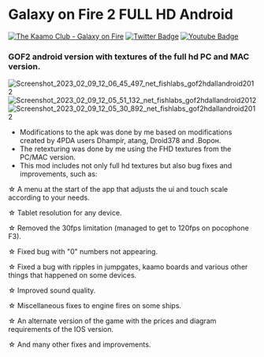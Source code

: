 # Galaxy on Fire 2 FULL HD Android

[![The Kaamo Club - Galaxy on Fire](https://dcbadge.vercel.app/api/server/JX9s3gxtnZ)](https://discord.gg/JX9s3gxtnZ)
[![Twitter Badge](https://img.shields.io/badge/-Twitter-1ca0f1?style=flat-square&labelColor=1ca0f1&logo=twitter&logoColor=white&link=https://twitter.com/KiritoJPK)](https://twitter.com/KiritoJPK)
[![Youtube Badge](https://img.shields.io/badge/-YouTube-ff0000?style=flat-square&labelColor=ff0000&logo=youtube&logoColor=white&link=https://www.youtube.com/c/KiritoJPK)](https://www.youtube.com/c/KiritoJPK)

### GOF2 android version with textures of the full hd PC and MAC version.

![Screenshot_2023_02_09_12_06_45_497_net_fishlabs_gof2hdallandroid2012](https://user-images.githubusercontent.com/96847826/217856455-ae3a35b1-dced-43ea-a9c8-f46656da4ac2.png)
![Screenshot_2023_02_09_12_05_51_132_net_fishlabs_gof2hdallandroid2012](https://user-images.githubusercontent.com/96847826/217856760-7f5e0778-21d6-410d-965e-184b0056fe7b.png)
![Screenshot_2023_02_09_12_05_30_892_net_fishlabs_gof2hdallandroid2012](https://user-images.githubusercontent.com/96847826/217856873-00d07431-cc08-47ad-9e9b-01b5df51a1e8.png)

- Modifications to the apk was done by me based on modifications created by 4PDA users Dhаmpir, atang, Droid378 and .Ворон.
- The retexturing was done by me using the FHD textures from the PC/MAC version.
- This mod includes not only full hd textures but also bug fixes and improvements, such as:



☆ A menu at the start of the app that adjusts the ui and touch scale according to your needs.

☆ Tablet resolution for any device.

☆ Removed the 30fps limitation (managed to get to 120fps on pocophone F3).

☆ Fixed bug with "0" numbers not appearing.

☆ Fixed a bug with ripples in jumpgates, kaamo boards and various other things that happened on some devices.

☆ Improved sound quality.

☆ Miscellaneous fixes to engine fires on some ships.

☆ An alternate version of the game with the prices and diagram requirements of the IOS version.

☆ And many other fixes and improvements.
